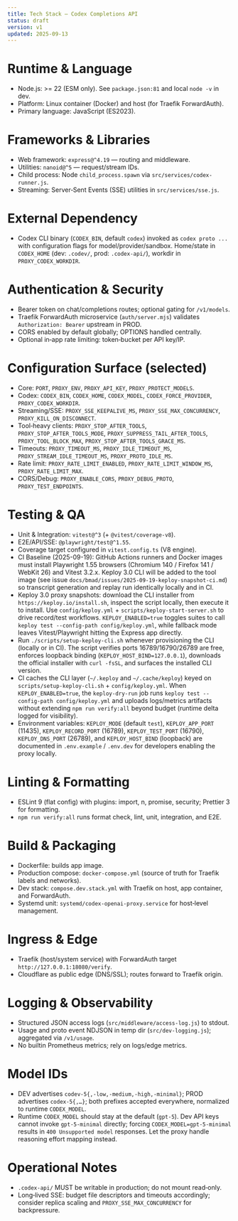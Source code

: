 ```yaml
---
title: Tech Stack — Codex Completions API
status: draft
version: v1
updated: 2025-09-13
---
```


# Runtime & Language

- Node.js: >= 22 (ESM only). See `package.json:81` and local `node -v` in dev.
- Platform: Linux container (Docker) and host (for Traefik ForwardAuth).
- Primary language: JavaScript (ES2023).

# Frameworks & Libraries

- Web framework: `express@^4.19` — routing and middleware.
- Utilities: `nanoid@^5` — request/stream IDs.
- Child process: Node `child_process.spawn` via `src/services/codex-runner.js`.
- Streaming: Server‑Sent Events (SSE) utilities in `src/services/sse.js`.

# External Dependency

- Codex CLI binary (`CODEX_BIN`, default `codex`) invoked as `codex proto ...` with configuration flags for model/provider/sandbox. Home/state in `CODEX_HOME` (dev: `.codev/`, prod: `.codex-api/`), workdir in `PROXY_CODEX_WORKDIR`.

# Authentication & Security

- Bearer token on chat/completions routes; optional gating for `/v1/models`.
- Traefik ForwardAuth microservice (`auth/server.mjs`) validates `Authorization: Bearer` upstream in PROD.
- CORS enabled by default globally; OPTIONS handled centrally.
- Optional in‑app rate limiting: token‑bucket per API key/IP.

# Configuration Surface (selected)

- Core: `PORT`, `PROXY_ENV`, `PROXY_API_KEY`, `PROXY_PROTECT_MODELS`.
- Codex: `CODEX_BIN`, `CODEX_HOME`, `CODEX_MODEL`, `CODEX_FORCE_PROVIDER`, `PROXY_CODEX_WORKDIR`.
- Streaming/SSE: `PROXY_SSE_KEEPALIVE_MS`, `PROXY_SSE_MAX_CONCURRENCY`, `PROXY_KILL_ON_DISCONNECT`.
- Tool‑heavy clients: `PROXY_STOP_AFTER_TOOLS`, `PROXY_STOP_AFTER_TOOLS_MODE`, `PROXY_SUPPRESS_TAIL_AFTER_TOOLS`, `PROXY_TOOL_BLOCK_MAX`, `PROXY_STOP_AFTER_TOOLS_GRACE_MS`.
- Timeouts: `PROXY_TIMEOUT_MS`, `PROXY_IDLE_TIMEOUT_MS`, `PROXY_STREAM_IDLE_TIMEOUT_MS`, `PROXY_PROTO_IDLE_MS`.
- Rate limit: `PROXY_RATE_LIMIT_ENABLED`, `PROXY_RATE_LIMIT_WINDOW_MS`, `PROXY_RATE_LIMIT_MAX`.
- CORS/Debug: `PROXY_ENABLE_CORS`, `PROXY_DEBUG_PROTO`, `PROXY_TEST_ENDPOINTS`.

# Testing & QA

- Unit & Integration: `vitest@^3` (+ `@vitest/coverage-v8`).
- E2E/API/SSE: `@playwright/test@^1.55`.
- Coverage target configured in `vitest.config.ts` (V8 engine).
- CI Baseline (2025-09-19): GitHub Actions runners and Docker images must install Playwright 1.55 browsers (Chromium 140 / Firefox 141 / WebKit 26) and Vitest 3.2.x. Keploy 3.0 CLI will be added to the tool image (see issue `docs/bmad/issues/2025-09-19-keploy-snapshot-ci.md`) so transcript generation and replay run identically locally and in CI.
- Keploy 3.0 proxy snapshots: download the CLI installer from `https://keploy.io/install.sh`, inspect the script locally, then execute it to install. Use `config/keploy.yml` + `scripts/keploy-start-server.sh` to drive record/test workflows. `KEPLOY_ENABLED=true` toggles suites to call `keploy test --config-path config/keploy.yml`, while fallback mode leaves Vitest/Playwright hitting the Express app directly.
- Run `./scripts/setup-keploy-cli.sh` whenever provisioning the CLI (locally or in CI). The script verifies ports 16789/16790/26789 are free, enforces loopback binding (`KEPLOY_HOST_BIND=127.0.0.1`), downloads the official installer with `curl -fsSL`, and surfaces the installed CLI version.
- CI caches the CLI layer (`~/.keploy` and `~/.cache/keploy`) keyed on `scripts/setup-keploy-cli.sh` + `config/keploy.yml`. When `KEPLOY_ENABLED=true`, the `keploy-dry-run` job runs `keploy test --config-path config/keploy.yml` and uploads logs/metrics artifacts without extending `npm run verify:all` beyond budget (runtime delta logged for visibility).
- Environment variables: `KEPLOY_MODE` (default `test`), `KEPLOY_APP_PORT` (11435), `KEPLOY_RECORD_PORT` (16789), `KEPLOY_TEST_PORT` (16790), `KEPLOY_DNS_PORT` (26789), and `KEPLOY_HOST_BIND` (loopback) are documented in `.env.example` / `.env.dev` for developers enabling the proxy locally.

# Linting & Formatting

- ESLint 9 (flat config) with plugins: import, n, promise, security; Prettier 3 for formatting.
- `npm run verify:all` runs format check, lint, unit, integration, and E2E.

# Build & Packaging

- Dockerfile: builds app image.
- Production compose: `docker-compose.yml` (source of truth for Traefik labels and networks).
- Dev stack: `compose.dev.stack.yml` with Traefik on host, app container, and ForwardAuth.
- Systemd unit: `systemd/codex-openai-proxy.service` for host‑level management.

# Ingress & Edge

- Traefik (host/system service) with ForwardAuth target `http://127.0.0.1:18080/verify`.
- Cloudflare as public edge (DNS/SSL); routes forward to Traefik origin.

# Logging & Observability

- Structured JSON access logs (`src/middleware/access-log.js`) to stdout.
- Usage and proto event NDJSON in temp dir (`src/dev-logging.js`); aggregated via `/v1/usage`.
- No builtin Prometheus metrics; rely on logs/edge metrics.

# Model IDs

- DEV advertises `codev-5{,-low,-medium,-high,-minimal}`; PROD advertises `codex-5{,…}`; both prefixes accepted everywhere, normalized to runtime `CODEX_MODEL`.
- Runtime `CODEX_MODEL` should stay at the default (`gpt-5`). Dev API keys cannot invoke `gpt-5-minimal`
  directly; forcing `CODEX_MODEL=gpt-5-minimal` results in `400 Unsupported model` responses. Let the
  proxy handle reasoning effort mapping instead.

# Operational Notes

- `.codex-api/` MUST be writable in production; do not mount read‑only.
- Long‑lived SSE: budget file descriptors and timeouts accordingly; consider replica scaling and `PROXY_SSE_MAX_CONCURRENCY` for backpressure.
